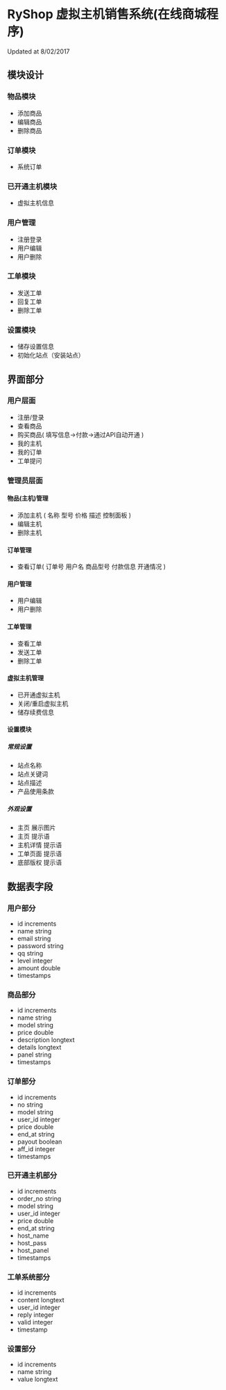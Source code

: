 # RyShop 虚拟主机销售系统(在线商城程序)
Updated at 8/02/2017

## 模块设计
### 物品模块
- 添加商品
- 编辑商品
- 删除商品

### 订单模块
- 系统订单

### 已开通主机模块
- 虚拟主机信息

### 用户管理
- 注册登录
- 用户编辑
- 用户删除

### 工单模块
- 发送工单
- 回复工单
- 删除工单

### 设置模块
- 储存设置信息
- 初始化站点（安装站点）


## 界面部分
### 用户层面
- 注册/登录
- 查看商品
- 购买商品( 填写信息->付款->通过API自动开通 )
- 我的主机
- 我的订单
- 工单提问

### 管理员层面
#### 物品(主机)管理
- 添加主机 ( 名称 型号 价格 描述 控制面板 )
- 编辑主机
- 删除主机

#### 订单管理
- 查看订单( 订单号 用户名 商品型号 付款信息 开通情况 )

#### 用户管理
- 用户编辑
- 用户删除

#### 工单管理
- 查看工单
- 发送工单
- 删除工单

#### 虚拟主机管理
- 已开通虚拟主机
- 关闭/重启虚拟主机
- 储存续费信息

#### 设置模块
##### 常规设置
- 站点名称
- 站点关键词
- 站点描述
- 产品使用条款
##### 外观设置
- 主页 展示图片
- 主页 提示语
- 主机详情 提示语
- 工单页面 提示语
- 底部版权 提示语

## 数据表字段
### 用户部分
- id increments
- name string
- email string
- password string
- qq string
- level integer
- amount double
- timestamps

### 商品部分
- id increments
- name string
- model string
- price double
- description longtext
- details longtext
- panel string
- timestamps

### 订单部分
- id increments
- no string
- model string
- user_id integer
- price double
- end_at string
- payout boolean
- aff_id integer
- timestamps

### 已开通主机部分
- id increments
- order_no string
- model string
- user_id integer
- price double
- end_at string
- host_name
- host_pass
- host_panel
- timestamps

### 工单系统部分
- id increments
- content longtext
- user_id integer
- reply integer
- valid integer
- timestamp

### 设置部分
- id increments
- name string
- value longtext